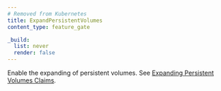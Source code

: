 ```yaml
---
# Removed from Kubernetes
title: ExpandPersistentVolumes
content_type: feature_gate

_build:
  list: never
  render: false
---
```

Enable the expanding of persistent volumes. See
[Expanding Persistent Volumes Claims](/docs/concepts/storage/persistent-volumes/#expanding-persistent-volumes-claims).
